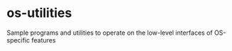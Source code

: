 # os-utilities
Sample programs and utilities to operate on the low-level interfaces of OS-specific features
